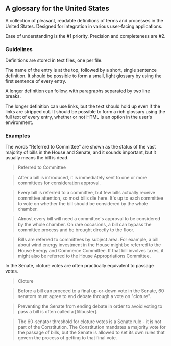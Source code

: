 ## A glossary for the United States

A collection of pleasant, readable definitions of terms and processes in the United States. Designed for integration in various user-facing applications.

Ease of understanding is the #1 priority. Precision and completeness are #2.

### Guidelines

Definitions are stored in text files, one per file.

The name of the entry is at the top, followed by a short, single sentence definition. It should be possible to form a small, light glossary by using the first sentence of every entry.

A longer definition can follow, with paragraphs separated by two line breaks.

The longer definition can use links, but the text should hold up even if the links are stripped out. It should be possible to form a rich glossary using the full text of every entry, whether or not HTML is an option in the user's environment.

### Examples

The words "Referred to Committee" are shown as the status of the vast majority of bills in the House and Senate, and it sounds important, but it usually means the bill is dead.

> Referred to Committee

> After a bill is introduced, it is immediately sent to one or more committees for consideration approval.

> Every bill is referred to a committee, but few bills actually receive committee attention, so most bills die here. It's up to each committee to vote on whether the bill should be considered by the whole chamber.

> Almost every bill will need a committee's approval to be considered by the whole chamber. On rare occasions, a bill can bypass the committee process and be brought directly to the floor.

> Bills are referred to committees by subject area. For example, a bill about wind energy investment in the House might be referred to the House Energy and Commerce Committee. If that bill involves taxes, it might also be referred to the House Appropriations Committee.

In the Senate, cloture votes are often practically equivalent to passage votes.

> Cloture

> Before a bill can proceed to a final up-or-down vote in the Senate, 60 senators must agree to end debate through a vote on "cloture".

> Preventing the Senate from ending debate in order to avoid voting to pass a bill is often called a [filibuster].

> The 60-senator threshold for cloture votes is a Senate rule - it is not part of the Constitution. The Constitution mandates a majority vote for the passage of bills, but the Senate is allowed to set its own rules that govern the process of getting to that final vote.
